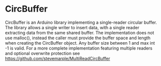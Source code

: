 # CircBuffer

CircBuffer is an Arduino library implementing a single-reader circular
buffer. The library allows a single writer to insert data, with a
single reader extracting data from the same shared buffer. The
implementation does not use malloc(), instead the caller must provide
the buffer space and length when creating the CircBuffer object. Any
buffer size between 1 and max int -1 is valid. For a more complete
implementation featuring multiple readers and optional overwrite
protection see https://github.com/stevemarple/MultiReadCircBuffer

